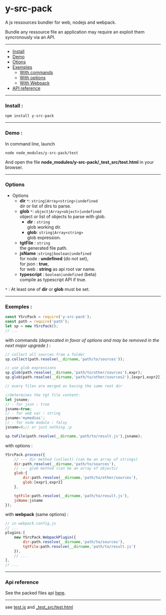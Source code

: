 # y-src-pack

A js ressources bundler for web, nodejs and webpack.

Bundle any ressource file an application may require an exploit them syncronously via an API.

<hr/>

+  [Install](#tgt_install)
+  [Demo](#tgt_demo)
+  [Otions](#tgt_options)
+  [Exemples](#tgt_exemples)
	+  [With commands](#tgt_exemples_cmd)
	+  [With options](#tgt_exemples_opt)
	+  [With Webpack](#tgt_exemples_wp)
+  [API reference](#tgt_api_ref)

<hr/>


### <a name="tgt_install"></a> Install :

```
npm install y-src-pack
```

<hr/>

### <a name="tgt_demo"></a> Demo :
In command line, launch
```
node node_modules/y-src-pack/test
```
And open the file **node_modules/y-src-pack/_test_src/test.html** in your browser.


<hr/>

### <a name="tgt_options"></a> Options

+ Options
	+ **dir** `*`: `string|Array<string>|undefined`<br/>
	dir or list of dirs to parse.
	+ **glob** `*`: `object|Array<object>|undefined`<br/>
	object or list of objects to parse with glob.
		+ **dir** : `string`<br/>
		glob working dir.
		+ **glob**: `string|Array<string>`<br/>
		glob expression.
	+ **tgtFile** : `string`<br/>
	 the generated file path.
	+ **jsName** :`string|boolean|undefined`<br/>
	 for node : **undefined** (do not set),<br/>
 	 for json : **true**,<br/>
 	 for web : **string** as api root var name.
	+ **typescript** : `boolean|undefined` (beta)<br/>
	 compile as typescript API if true.

`*` : At least one of **dir** or **glob** must be set.

<hr/>


### <a name="tgt_exemples"></a> Exemples :

<!-- Use in script : -->

```javascript
const YSrcPack = require('y-src-pack');
const path = require('path');
let sp = new YSrcPack();
// ...
```

<a name="tgt_exemples_cmd"></a>with commands *(deprecated in favor of options and may be removed in the next major upgrade )* :
```javascript
// collect all sources from a folder
sp.collect(path.resolve(__dirname,'path/to/sources'));

// use glob expressions
sp.glob(path.resolve(__dirname,'path/to/other/sources'),expr);
sp.glob(path.resolve(__dirname,'path/to/other/sources2'),[expr1,expr2]);

// every files are merged as having the same root dir

//determines the tgt file content:
let jsname;
// - for json : true
jsname=true;
// - for web var : string
jsname='mymedias';
// - for node module : falsy
jsname=0;// or just nothing :p

sp.toFile(path.resolve(__dirname,'path/to/result.js'),jsname);
```

<a name="tgt_exemples_opt"></a>with options :
```javascript
YSrcPack.process({
	// --- dir method (collect) (can be an array of strings)
	dir:path.resolve(__dirname,'path/to/sources'),
	// --- glob method (can be an array of objects)
	glob:{
		dir:path.resolve(__dirname,'path/to/other/sources'),
		glob:[expr1,expr2]
	},

	tgtFile:path.resolve(__dirname,'path/to/result.js'),
	jsName:jsname
});
```

<a name="tgt_exemples_wp"></a>with **webpack** (same options) :
```javascript
// in webpack.config.js
// ...
plugins:[
	new YSrcPack.WebpackPlugin({
		dir:path.resolve(__dirname,'path/to/sources'),
		tgtFile:path.resolve(__dirname,'path/to/result.js')
	}),
	// ...
],
// ...

```

<hr/>

### <a name="tgt_api_ref"></a> Api reference

See the packed files api [here](https://github.com/yorgsite/y-src-pack/blob/master/VFileAPI.md).


 <hr/>


see [test.js](https://github.com/yorgsite/y-src-pack/blob/master/test.js) and [_test_src/test.html](https://github.com/yorgsite/y-src-pack/blob/master/_test_src/test.html)
